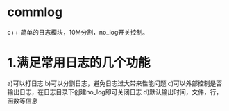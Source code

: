 commlog
=======

c++ 简单的日志模块，10M分割，no_log开关控制。


1.满足常用日志的几个功能
=======
a)可以打日志
b)可以分割日志，避免日志过大带来性能问题
c)可以外部控制是否输出日志，在日志目录下创建no_log即可关闭日志
d)默认输出时间，文件，行，函数等信息

